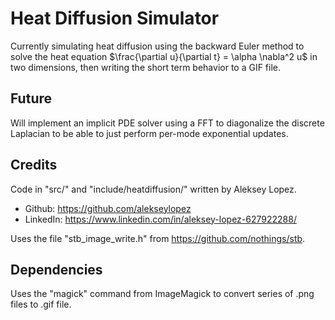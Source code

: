 # Heat Diffusion Simulator

Currently simulating heat diffusion using the backward Euler method to
solve the heat equation $\frac{\partial u}{\partial t} = \alpha \nabla^2 u$
in two dimensions, then writing the short term behavior to a GIF file.

## Future

Will implement an implicit PDE solver using a FFT to diagonalize the
discrete Laplacian to be able to just perform per-mode exponential updates.

## Credits

Code in "src/" and "include/heatdiffusion/" written by Aleksey Lopez.
* Github: https://github.com/alekseylopez
* LinkedIn: https://www.linkedin.com/in/aleksey-lopez-627922288/

Uses the file "stb_image_write.h" from https://github.com/nothings/stb.

## Dependencies

Uses the "magick" command from ImageMagick to convert series of .png files
to .gif file.
